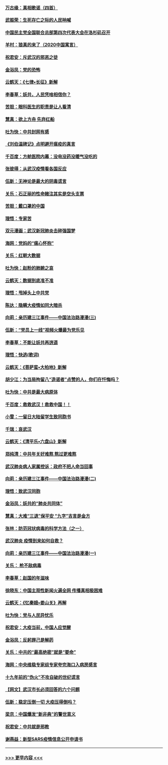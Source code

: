 #### [万古缘：真相歌谣（四首）](../pages/nsc993/n11856263.md?t=02100911) 
#### [武振荣：生死存亡之际的人民呐喊](../pages/nsc993/n11856256.md?t=02100911) 
#### [中国民主党全国联合总部第四次代表大会在洛杉矶召开](../pages/nsc993/n11856344.md?t=02100911) 
#### [羊村：狼真的来了（2020中国寓言）](../pages/nsc993/n11856229.md?t=02100911) 
#### [祝君安：斥武汉的邪恶之徒](../pages/nsc993/n11855861.md?t=02100911) 
#### [金浴凤：党的恐怖](../pages/nsc993/n11855849.md?t=02100911) 
#### [云鹤天：《七律▪长征》新解](../pages/nsc993/n11855479.md?t=02100911) 
#### [李春草：妖共，人民凭啥相信你？](../pages/nsc993/n11855196.md?t=02100911) 
#### [苦胆：眼科医生的职责是让人看清](../pages/nsc993/n11853840.md?t=02100911) 
#### [慧真：欲上方舟 先弃红船](../pages/nsc993/n11853483.md?t=02100911) 
#### [吐为快：中共封网有感](../pages/nsc993/n11852575.md?t=02100911) 
#### [《刘伯温碑记》点明避开瘟疫的真言](../pages/nsc993/n11852128.md?t=02100911) 
#### [千百度：方舱医院内幕：没电没药没暖气没吃的](../pages/nsc993/n11850211.md?t=02100911) 
#### [张彼得：从武汉疫情看各国反应](../pages/nsc993/n11850102.md?t=02100911) 
#### [伍新：无神论是最大的阴毒谎言](../pages/nsc993/n11846129.md?t=02100911) 
#### [关乐：石正丽的性命赌注其实是空头支票](../pages/nsc993/n11846109.md?t=02100911) 
#### [苦胆：戴口罩的中国](../pages/nsc993/n11845576.md?t=02100911) 
#### [理悟：专家苦](../pages/nsc993/n11845564.md?t=02100911) 
#### [双元漫画：武汉新冠肺炎击碎强国梦](../pages/nsc993/n11843320.md?t=02100911) 
#### [海网：党妈的“瘟心怀抱”](../pages/nsc993/n11840740.md?t=02100911) 
#### [关乐：红朝大数据](../pages/nsc993/n11840675.md?t=02100911) 
#### [吐为快：赵粉的肺腑之哀](../pages/nsc993/n11840618.md?t=02100911) 
#### [云鹤天：数据到底准不准](../pages/nsc993/n11840325.md?t=02100911) 
#### [理悟：甩掉头上中共党](../pages/nsc993/n11838826.md?t=02100911) 
#### [陈达：隐瞒大疫情如同大暗杀](../pages/nsc993/n11838771.md?t=02100911) 
#### [向莉：亲历建三江事件——中国法治路漫漫(三)](../pages/nsc993/n11831825.md?t=02100911) 
#### [伍新：“党员上一线”视频火爆最为党乐见](../pages/nsc993/n11838200.md?t=02100911) 
#### [李春草：不能让妖共再逍遥](../pages/nsc993/n11838102.md?t=02100911) 
#### [理悟：快逃(歌词)](../pages/nsc993/n11838083.md?t=02100911) 
#### [云鹤天：《菩萨蛮▪大柏地》新解](../pages/nsc993/n11838059.md?t=02100911) 
#### [胡少江：为当局拘留八“造谣者”点赞的人，你们在忏悔吗？](../pages/nsc993/n11836801.md?t=02100911) 
#### [吐为快：中共是最大病原体](../pages/nsc993/n11836748.md?t=02100911) 
#### [千百度：救救武汉！救救中国！！](../pages/nsc993/n11836145.md?t=02100911) 
#### [小雪：一留日大陆留学生致同胞书](../pages/nsc993/n11834624.md?t=02100911) 
#### [千瑞：哀武汉](../pages/nsc993/n11833647.md?t=02100911) 
#### [云鹤天：《清平乐▪六盘山》新解](../pages/nsc993/n11833611.md?t=02100911) 
#### [郑纯清：中共年关好难熬 熬过更难熬](../pages/nsc993/n11833489.md?t=02100911) 
#### [武汉肺炎病人家属控诉：政府不把人命当回事](../pages/nsc993/n11833205.md?t=02100911) 
#### [向莉：亲历建三江事件——中国法治路漫漫(二)](../pages/nsc993/n11829102.md?t=02100911) 
#### [理悟：致武汉同胞](../pages/nsc993/n11831522.md?t=02100911) 
#### [金浴凤：妖共的“肺炎共同体”](../pages/nsc993/n11829448.md?t=02100911) 
#### [慧真：大难“三退”保平安 “九字”吉言是金方](../pages/nsc993/n11829501.md?t=02100911) 
#### [张林：防范冠状病毒的科学方法（之一）](../pages/nsc993/n11828618.md?t=02100911) 
#### [武汉肺炎 疫情到来如何自救？](../pages/nsc993/n11827632.md?t=02100911) 
#### [向莉：亲历建三江事件——中国法治路漫漫(一)](../pages/nsc993/n11827190.md?t=02100911) 
#### [关乐： 枪不敌病毒](../pages/nsc993/n11826746.md?t=02100911) 
#### [李春草：赵国的年滋味](../pages/nsc993/n11826321.md?t=02100911) 
#### [徐晓东：中国主观性新闻火遍全网 传播真相极困难](../pages/nsc993/n11826508.md?t=02100911) 
#### [云鹤天：《忆秦娥▪娄山关》再解](../pages/nsc993/n11824682.md?t=02100911) 
#### [吐为快：党与人民异忧乐](../pages/nsc993/n11824660.md?t=02100911) 
#### [祝君安：大疫当前，中国人应觉醒](../pages/nsc993/n11821946.md?t=02100911) 
#### [金浴凤：反躬罪己是解药](../pages/nsc993/n11820280.md?t=02100911) 
#### [关乐：中共的“最高绝密”就是“要命”](../pages/nsc993/n11816946.md?t=02100911) 
#### [海网：中央维稳专家组专家夸完海口入病房感言](../pages/nsc993/n11815138.md?t=02100911) 
#### [十九年前的“伪火”不攻自破的世纪谎言](../pages/nsc993/n11813238.md?t=02100911) 
#### [【网文】武汉市长必须回答的六个问题](../pages/nsc993/n11813848.md?t=02100911) 
#### [伍新：稳定压倒一切 大疫压得倒吗？](../pages/nsc993/n11812634.md?t=02100911) 
#### [梁京：中国爆发“新非典”的警世意义](../pages/nsc993/n11812554.md?t=02100911) 
#### [祝君安：中共就是邪教](../pages/nsc993/n11812431.md?t=02100911) 
#### [谢燕益：新型SARS疫情信息公开申请书](../pages/nsc993/n11808840.md?t=02100911) 

----
#### [ >>> 更早内容 <<< ](../indexes/nsc993-earlier.md)
